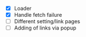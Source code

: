 * [X] Loader
* [X] Handle fetch failure
* [ ] Different setting/link pages
* [ ] Adding of links via popup
